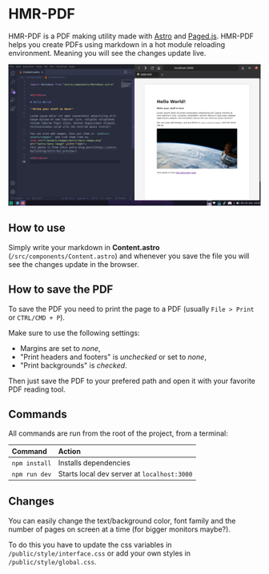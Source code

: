 # HMR-PDF

HMR-PDF is a PDF making utility made with [Astro](https://astro.build/) and [Paged.js](https://www.pagedjs.org/).
HMR-PDF helps you create PDFs using markdown in a hot module reloading environment. Meaning you will see the changes update live.

![demo](/public/assets/images/hmr-pdf-demo.png)

## How to use

Simply write your markdown in **Content.astro** (`/src/components/Content.astro`) and whenever you save the file you will see the changes update in the browser.

## How to save the PDF

To save the PDF you need to print the page to a PDF (usually `File > Print` or `CTRL/CMD + P`).

Make sure to use the following settings:

- Margins are set to _none_,
- "Print headers and footers" is _unchecked_ or set to _none_,
- "Print backgrounds" is _checked_.

Then just save the PDF to your prefered path and open it with your favorite PDF reading tool.

## Commands

All commands are run from the root of the project, from a terminal:

| Command       | Action                                      |
| :------------ | :------------------------------------------ |
| `npm install` | Installs dependencies                       |
| `npm run dev` | Starts local dev server at `localhost:3000` |

## Changes

You can easily change the text/background color, font family and the number of pages on screen at a time (for bigger monitors maybe?).

To do this you have to update the css variables in `/public/style/interface.css` or add your own styles in `/public/style/global.css`.
